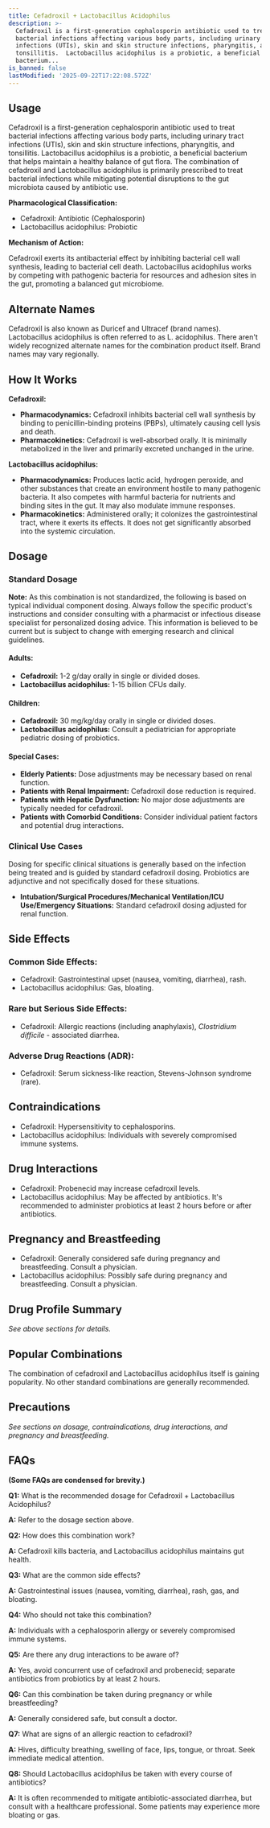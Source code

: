 ```yaml
---
title: Cefadroxil + Lactobacillus Acidophilus
description: >-
  Cefadroxil is a first-generation cephalosporin antibiotic used to treat
  bacterial infections affecting various body parts, including urinary tract
  infections (UTIs), skin and skin structure infections, pharyngitis, and
  tonsillitis.  Lactobacillus acidophilus is a probiotic, a beneficial
  bacterium...
is_banned: false
lastModified: '2025-09-22T17:22:08.572Z'
---
```

## **Usage**

Cefadroxil is a first-generation cephalosporin antibiotic used to treat bacterial infections affecting various body parts, including urinary tract infections (UTIs), skin and skin structure infections, pharyngitis, and tonsillitis.  Lactobacillus acidophilus is a probiotic, a beneficial bacterium that helps maintain a healthy balance of gut flora.  The combination of cefadroxil and Lactobacillus acidophilus is primarily prescribed to treat bacterial infections while mitigating potential disruptions to the gut microbiota caused by antibiotic use.  

**Pharmacological Classification:**

* Cefadroxil: Antibiotic (Cephalosporin)
* Lactobacillus acidophilus: Probiotic

**Mechanism of Action:**

Cefadroxil exerts its antibacterial effect by inhibiting bacterial cell wall synthesis, leading to bacterial cell death.  Lactobacillus acidophilus works by competing with pathogenic bacteria for resources and adhesion sites in the gut, promoting a balanced gut microbiome.

## **Alternate Names**

Cefadroxil is also known as Duricef and Ultracef (brand names). Lactobacillus acidophilus is often referred to as L. acidophilus. There aren't widely recognized alternate names for the combination product itself. Brand names may vary regionally.

## **How It Works**

**Cefadroxil:**

* **Pharmacodynamics:** Cefadroxil inhibits bacterial cell wall synthesis by binding to penicillin-binding proteins (PBPs), ultimately causing cell lysis and death.
* **Pharmacokinetics:** Cefadroxil is well-absorbed orally.  It is minimally metabolized in the liver and primarily excreted unchanged in the urine.

**Lactobacillus acidophilus:**

* **Pharmacodynamics:**  Produces lactic acid, hydrogen peroxide, and other substances that create an environment hostile to many pathogenic bacteria. It also competes with harmful bacteria for nutrients and binding sites in the gut. It may also modulate immune responses.
* **Pharmacokinetics:** Administered orally; it colonizes the gastrointestinal tract, where it exerts its effects. It does not get significantly absorbed into the systemic circulation.

## **Dosage**

### **Standard Dosage**

**Note:**  As this combination is not standardized, the following is based on typical individual component dosing.  Always follow the specific product's instructions and consider consulting with a pharmacist or infectious disease specialist for personalized dosing advice. This information is believed to be current but is subject to change with emerging research and clinical guidelines.

#### **Adults:**

* **Cefadroxil:** 1-2 g/day orally in single or divided doses. 
* **Lactobacillus acidophilus:** 1-15 billion CFUs daily.

#### **Children:**

* **Cefadroxil:** 30 mg/kg/day orally in single or divided doses.
* **Lactobacillus acidophilus:**  Consult a pediatrician for appropriate pediatric dosing of probiotics.

#### **Special Cases:**

* **Elderly Patients:** Dose adjustments may be necessary based on renal function.
* **Patients with Renal Impairment:**  Cefadroxil dose reduction is required.
* **Patients with Hepatic Dysfunction:**  No major dose adjustments are typically needed for cefadroxil.
* **Patients with Comorbid Conditions:** Consider individual patient factors and potential drug interactions.

### **Clinical Use Cases**

Dosing for specific clinical situations is generally based on the infection being treated and is guided by standard cefadroxil dosing. Probiotics are adjunctive and not specifically dosed for these situations.

* **Intubation/Surgical Procedures/Mechanical Ventilation/ICU Use/Emergency Situations:**  Standard cefadroxil dosing adjusted for renal function.


## **Side Effects**

### **Common Side Effects:**

* Cefadroxil:  Gastrointestinal upset (nausea, vomiting, diarrhea), rash.
* Lactobacillus acidophilus:  Gas, bloating.


### **Rare but Serious Side Effects:**

* Cefadroxil:  Allergic reactions (including anaphylaxis), *Clostridium difficile* - associated diarrhea.

### **Adverse Drug Reactions (ADR):**

* Cefadroxil:  Serum sickness-like reaction, Stevens-Johnson syndrome (rare).


## **Contraindications**

* Cefadroxil: Hypersensitivity to cephalosporins.
* Lactobacillus acidophilus:  Individuals with severely compromised immune systems.


## **Drug Interactions**

* Cefadroxil: Probenecid may increase cefadroxil levels.
* Lactobacillus acidophilus:  May be affected by antibiotics. It's recommended to administer probiotics at least 2 hours before or after antibiotics.

## **Pregnancy and Breastfeeding**

* Cefadroxil:  Generally considered safe during pregnancy and breastfeeding. Consult a physician.
* Lactobacillus acidophilus:  Possibly safe during pregnancy and breastfeeding. Consult a physician.

## **Drug Profile Summary**

*See above sections for details.*

## **Popular Combinations**

The combination of cefadroxil and Lactobacillus acidophilus itself is gaining popularity. No other standard combinations are generally recommended.

## **Precautions**

*See sections on dosage, contraindications, drug interactions, and pregnancy and breastfeeding.*

## **FAQs**

**(Some FAQs are condensed for brevity.)**

**Q1:** What is the recommended dosage for Cefadroxil + Lactobacillus Acidophilus?

**A:** Refer to the dosage section above.

**Q2:** How does this combination work?

**A:** Cefadroxil kills bacteria, and Lactobacillus acidophilus maintains gut health.

**Q3:** What are the common side effects?

**A:**  Gastrointestinal issues (nausea, vomiting, diarrhea), rash, gas, and bloating.

**Q4:** Who should not take this combination?

**A:**  Individuals with a cephalosporin allergy or severely compromised immune systems.

**Q5:** Are there any drug interactions to be aware of?

**A:** Yes, avoid concurrent use of cefadroxil and probenecid; separate antibiotics from probiotics by at least 2 hours.

**Q6:** Can this combination be taken during pregnancy or while breastfeeding?

**A:**  Generally considered safe, but consult a doctor.

**Q7:**  What are signs of an allergic reaction to cefadroxil?

**A:** Hives, difficulty breathing, swelling of face, lips, tongue, or throat. Seek immediate medical attention.

**Q8:** Should Lactobacillus acidophilus be taken with every course of antibiotics?

**A:** It is often recommended to mitigate antibiotic-associated diarrhea, but consult with a healthcare professional.  Some patients may experience more bloating or gas.

